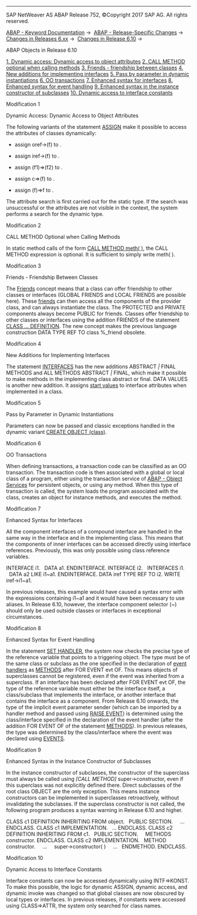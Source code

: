  

* * *

SAP NetWeaver AS ABAP Release 752, ©Copyright 2017 SAP AG. All rights reserved.

[ABAP - Keyword Documentation](https://help.sap.com/doc/abapdocu_752_index_htm/7.52/en-US/abenabap.htm) →  [ABAP - Release-Specific Changes](https://help.sap.com/doc/abapdocu_752_index_htm/7.52/en-US/abennews.htm) →  [Changes in Releases 6.xx](https://help.sap.com/doc/abapdocu_752_index_htm/7.52/en-US/abennews-6.htm) →  [Changes in Release 6.10](https://help.sap.com/doc/abapdocu_752_index_htm/7.52/en-US/abennews-610.htm) → 

ABAP Objects in Release 6.10

[1\. Dynamic access: Dynamic access to object attributes](#!ABAP_MODIFICATION_1@1@)
[
2\. CALL METHOD optional when calling methods](#!ABAP_MODIFICATION_2@2@)
[
3\. Friends - friendship between classes](#!ABAP_MODIFICATION_3@3@)
[
4\. New additions for implementing interfaces](#!ABAP_MODIFICATION_4@4@)
[
5\. Pass by parameter in dynamic instantiations](#!ABAP_MODIFICATION_5@5@)
[
6\. OO transactions](#!ABAP_MODIFICATION_6@6@)
[
7\. Enhanced syntax for interfaces](#!ABAP_MODIFICATION_7@7@)
[
8\. Enhanced syntax for event handling](#!ABAP_MODIFICATION_8@8@)
[
9\. Enhanced syntax in the instance constructor of subclasses](#!ABAP_MODIFICATION_9@9@)
[
10\. Dynamic access to interface constants](#!ABAP_MODIFICATION_10@10@)

Modification 1

Dynamic Access: Dynamic Access to Object Attributes

The following variants of the statement [ASSIGN](https://help.sap.com/doc/abapdocu_752_index_htm/7.52/en-US/abapassign_mem_area_dynamic_access.htm) make it possible to access the attributes of classes dynamically:

-   assign oref->(f) to <fs>.
    
-   assign iref->(f) to <fs>.
    
-   assign (f1)=>(f2) to <fs>.
    
-   assign c=>(f) to <fs>.
    
-   assign (f)=>f to <fs>.
    

The attribute search is first carried out for the static type. If the search was unsuccessful or the attributes are not visible in the context, the system performs a search for the dynamic type.

Modification 2

CALL METHOD Optional when Calling Methods

In static method calls of the form [CALL METHOD meth( )](https://help.sap.com/doc/abapdocu_752_index_htm/7.52/en-US/abapcall_method_static.htm), the CALL METHOD expression is optional. It is sufficient to simply write meth( ).

Modification 3

Friends - Friendship Between Classes

The [Friends](https://help.sap.com/doc/abapdocu_752_index_htm/7.52/en-US/abenfriends.htm) concept means that a class can offer friendship to other classes or interfaces (GLOBAL FRIENDS and LOCAL FRIENDS are possible here). These [friends](https://help.sap.com/doc/abapdocu_752_index_htm/7.52/en-US/abenfriend_glosry.htm "Glossary Entry") can then access all the components of the provider class, and can always instantiate the class. The PROTECTED and PRIVATE components always become PUBLIC for friends. Classes offer friendship to other classes or interfaces using the addition FRIENDS of the statement [CLASS ... DEFINITION](https://help.sap.com/doc/abapdocu_752_index_htm/7.52/en-US/abapclass.htm). The new concept makes the previous language construction DATA TYPE REF TO class %\_friend obsolete.

Modification 4

New Additions for Implementing Interfaces

The statement [INTERFACES](https://help.sap.com/doc/abapdocu_752_index_htm/7.52/en-US/abapinterfaces.htm) has the new additions ABSTRACT *|* FINAL METHODS and ALL METHODS ABSTRACT *|* FINAL, which make it possible to make methods in the implementing class abstract or final. DATA VALUES is another new addition. It assigns [start values](https://help.sap.com/doc/abapdocu_752_index_htm/7.52/en-US/abenstart_value_glosry.htm "Glossary Entry") to interface attributes when implemented in a class.

Modification 5

Pass by Parameter in Dynamic Instantiations

Parameters can now be passed and classic exceptions handled in the dynamic variant [CREATE OBJECT (class)](https://help.sap.com/doc/abapdocu_752_index_htm/7.52/en-US/abapcreate_object.htm).

Modification 6

OO Transactions

When defining transactions, a transaction code can be classified as an OO transaction. The transaction code is then associated with a global or local class of a program, either using the transaction service of [ABAP - Object Services](https://help.sap.com/doc/abapdocu_752_index_htm/7.52/en-US/abenabap_object_services.htm) for persistent objects, or using any method. When this type of transaction is called, the system loads the program associated with the class, creates an object for instance methods, and executes the method.

Modification 7

Enhanced Syntax for Interfaces

All the component interfaces of a compound interface are handled in the same way in the interface and in the implementing class. This means that the components of inner interfaces can be accessed directly using interface references. Previously, this was only possible using class reference variables.

INTERFACE i1.
  DATA a1.
ENDINTERFACE.
INTERFACE i2.
  INTERFACES i1.
  DATA a2 LIKE i1~a1.
ENDINTERFACE.
DATA iref TYPE REF TO i2.
WRITE iref->i1~a1.

In previous releases, this example would have caused a syntax error with the expressions containing i1~a1 and it would have been necessary to use aliases. In Release 6.10, however, the interface component selector (~) should only be used outside classes or interfaces in exceptional circumstances.

Modification 8

Enhanced Syntax for Event Handling

In the statement [SET HANDLER](https://help.sap.com/doc/abapdocu_752_index_htm/7.52/en-US/abapset_handler.htm), the system now checks the precise type of the reference variable that points to a triggering object. The type must be of the same class or subclass as the one specified in the declaration of [event handlers](https://help.sap.com/doc/abapdocu_752_index_htm/7.52/en-US/abenevent_handler_glosry.htm "Glossary Entry") as [METHODS](https://help.sap.com/doc/abapdocu_752_index_htm/7.52/en-US/abapmethods.htm) after FOR EVENT evt OF. This means objects of superclasses cannot be registered, even if the event was inherited from a superclass. If an interface has been declared after FOR EVENT evt OF, the type of the reference variable must either be the interface itself, a class/subclass that implements the interface, or another interface that contains the interface as a component.
From Release 6.10 onwards, the type of the implicit event parameter sender (which can be imported by a handler method and passed using [RAISE EVENT](https://help.sap.com/doc/abapdocu_752_index_htm/7.52/en-US/abapraise_event.htm)) is determined using the class/interface specified in the declaration of the event handler (after the addition FOR EVENT OF of the statement [METHODS](https://help.sap.com/doc/abapdocu_752_index_htm/7.52/en-US/abapmethods.htm)). In previous releases, the type was determined by the class/interface where the event was declared using [EVENTS](https://help.sap.com/doc/abapdocu_752_index_htm/7.52/en-US/abapevents.htm).

Modification 9

Enhanced Syntax in the Instance Constructor of Subclasses

In the instance constructor of subclasses, the constructor of the superclass must always be called using *\[*CALL METHOD*\]* super->constructor, even if this superclass was not explicitly defined there. Direct subclasses of the root class OBJECT are the only exception. This means instance constructors can be implemented in superclasses retroactively, without invalidating the subclasses. If the superclass constructor is not called, the following program produces a syntax warning in Release 6.10 and higher.

CLASS c1 DEFINITION INHERITING FROM object.
  PUBLIC SECTION.
    ...
ENDCLASS.
CLASS c1 IMPLEMENTATION.
  ...
ENDCLASS.
CLASS c2 DEFINITION INHERITING FROM c1.
  PUBLIC SECTION.
    METHODS constructor.
ENDCLASS.
CLASS c2 IMPLEMENTATION.
  METHOD constructor.
    ...
    super->constructor( )
    ...
  ENDMETHOD.
ENDCLASS.

Modification 10

Dynamic Access to Interface Constants

Interface constants can now be accessed dynamically using INTF=>KONST. To make this possible, the logic for dynamic ASSIGN, dynamic access, and dynamic invoke was changed so that global classes are now obscured by local types or interfaces. In previous releases, if constants were accessed using CLASS=>ATTR, the system only searched for class names.